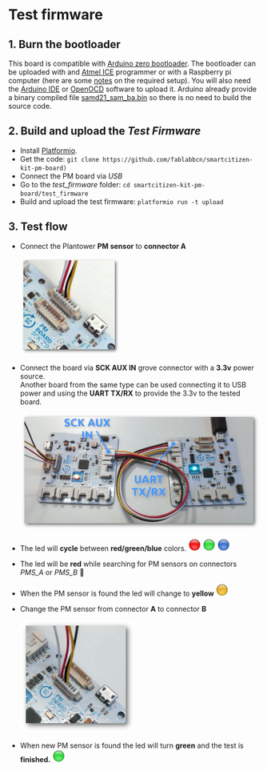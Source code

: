 # Test firmware

## 1. Burn the bootloader

This board is compatible with [Arduino zero bootloader](https://github.com/arduino/ArduinoCore-samd/tree/master/bootloaders/zero). The bootloader can be uploaded with and [Atmel ICE](https://www.microchip.com/DevelopmentTools/ProductDetails.aspx?PartNO=ATATMEL-ICE) programmer or with a Raspberry pi computer (here are some [notes](https://hackmd.io/_zWIF3lpT9u82JZmDTz0qA?both#Uploading-Arduino-original-bootloader) on the required setup). You will also need the [Arduino IDE](https://www.arduino.cc/en/Main/Software) or [OpenOCD](http://openocd.org/) software to upload it.
Arduino already provide a binary compiled file [samd21_sam_ba.bin](https://github.com/arduino/ArduinoCore-samd/blob/master/bootloaders/zero/samd21_sam_ba.bin) so there is no need to build the source code.

## 2. Build and upload the _Test Firmware_

* Install [Platformio](http://platformio.org/).
* Get the code: `git clone https://github.com/fablabbcn/smartcitizen-kit-pm-board)`
* Connect the PM board via _USB_
* Go to the _test_firmware_ folder: `cd smartcitizen-kit-pm-board/test_firmware`
* Build and upload the test firmware: `platformio run -t upload`

## 3. Test flow

* Connect the Plantower **PM sensor** to **connector A**

	![](images/2.png)

* Connect the board via **SCK AUX IN** grove connector with a **3.3v** power source.  
Another board from the same type can be used connecting it to USB power and using the **UART TX/RX** to provide the 3.3v to the tested board.

	![](images/1.png)

* The led will **cycle** between **red/green/blue** colors. ![](images/red.png) ![](images/green.png) ![](images/blue.png)
* The led will be **red** while searching for PM sensors on connectors _PMS_A_ or _PMS_B_ :red_circle:
* When the PM sensor is found the led will change to **yellow** ![](images/yellow.png)
* Change the PM sensor from connector **A** to connector **B**

    ![](images/3.png)

* When new PM sensor is found the led will turn **green** and the test is **finished.** ![](images/green.png)
